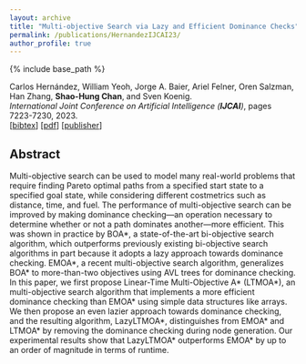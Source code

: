 ```yaml
---
layout: archive
title: "Multi-objective Search via Lazy and Efficient Dominance Checks"
permalink: /publications/HernandezIJCAI23/
author_profile: true
---
```


{% include base_path %}

Carlos Hernández, William Yeoh, Jorge A. Baier, Ariel Felner, Oren Salzman, Han Zhang, **Shao-Hung Chan**, and Sven Koenig.  
<i>International Joint Conference on Artificial Intelligence (**IJCAI**)</i>, pages 7223-7230, 2023.  
[<a href="javascript:void(0)" onclick="(function(target, id) { if ($('#' + id).css('display') == 'block') { $('#' + id).hide('fast'); $(target).text('bibtex') } else { $('#' + id).show('fast'); $(target).text('bibtex▲') } })(this, 'bibtex-HernandezIJCAI23');">bibtex</a>]
[[pdf](https://shchan13.github.io/files/HernandezIJCAI23.pdf)]
[[publisher](https://doi.org/10.24963/ijcai.2023/850)]
<div id="bibtex-HernandezIJCAI23" style="display:none">
<pre>@inproceedings{HernandezIJCAI23,
    author    = {Carlos Hernández and William Yeoh and Jorge A. Baier and Ariel Felner and Oren Salzman and Han Zhang and Shao-Hung Chan and Sven Koenig},
    title     = {Multi-objective Search via Lazy and Efficient Dominance Checks},
    booktitle = {Proceedings of the International Joint Conference on Artificial Intelligence (IJCAI)},
    pages     = {7223--7230},
    year      = {2023},
    doi       = {10.24963/ijcai.2023/850},
    url       = {https://doi.org/10.24963/ijcai.2023/850}
}</pre>
</div>

## Abstract

Multi-objective search can be used to model many real-world problems that require finding Pareto optimal paths from a specified start state to a specified goal state, while considering different costmetrics such as distance, time, and fuel. The performance of multi-objective search can be improved by making dominance checking—an operation necessary to determine whether or not a path dominates another—more efficient. This was shown in practice by BOA*, a state-of-the-art bi-objective search algorithm, which outperforms previously existing bi-objective search algorithms in part because it adopts a lazy approach towards dominance checking. EMOA*, a recent multi-objective search algorithm, generalizes BOA* to more-than-two objectives using AVL trees for dominance checking. In this paper, we first propose Linear-Time Multi-Objective A* (LTMOA*), an multi-objective search algorithm that implements a more efficient dominance checking than EMOA* using simple data structures like arrays. We then propose an even lazier approach towards dominance checking, and the resulting algorithm, LazyLTMOA*, distinguishes from EMOA* and LTMOA* by removing the dominance checking during node generation. Our experimental results show that LazyLTMOA* outperforms EMOA* by up to an order of magnitude in terms of runtime.